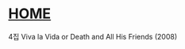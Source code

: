  # [HOME](https://github.com/GeekInTheClass/Coldplay/blob/master/README.md#album-history)

4집 Viva la Vida or Death and All His Friends (2008)
